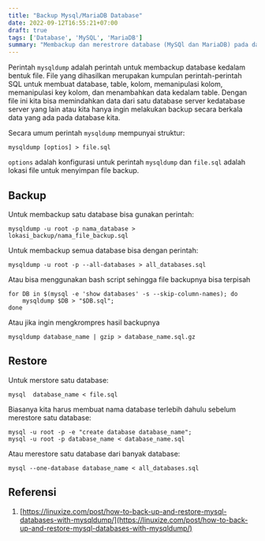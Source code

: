 ```yaml
---
title: "Backup Mysql/MariaDB Database"
date: 2022-09-12T16:55:21+07:00
draft: true
tags: ['Database', 'MySQL', 'MariaDB']
summary: "Membackup dan merestrore database (MySQl dan MariaDB) pada dasarnya sangat mudah dilakukan dengan memanfaatkan perintah mysqldump, hanya dengan satu perintah kita bisa membackup dan merestore database"
---
```


Perintah `mysqldump` adalah perintah untuk membackup database kedalam bentuk file. File yang dihasilkan merupakan kumpulan perintah-perintah SQL untuk membuat database, table, kolom, memanipulasi kolom, memanipulasi key kolom, dan menambahkan data kedalam table. Dengan file ini kita bisa memindahkan data dari satu database server kedatabase server yang lain atau kita hanya ingin melakukan backup secara berkala data yang ada pada database kita.

Secara umum perintah `mysqldump` mempunyai struktur:

```
mysqldump [optios] > file.sql
```

`options` adalah konfigurasi untuk perintah `mysqldump` dan `file.sql` adalah lokasi file untuk menyimpan file backup.

## Backup
Untuk membackup satu database bisa gunakan perintah:

```
mysqldump -u root -p nama_database > lokasi_backup/nama_file_backup.sql
```

Untuk membackup semua database bisa dengan perintah:

```
mysqldump -u root -p --all-databases > all_databases.sql
```

Atau bisa menggunakan bash script sehingga file backupnya bisa terpisah

```
for DB in $(mysql -e 'show databases' -s --skip-column-names); do
    mysqldump $DB > "$DB.sql";
done
```

Atau jika ingin mengkrompres hasil backupnya

```
mysqldump database_name | gzip > database_name.sql.gz
```

## Restore

Untuk merstore satu database:

```
mysql  database_name < file.sql
```

Biasanya kita harus membuat nama database terlebih dahulu sebelum merestore satu database:

```
mysql -u root -p -e "create database database_name";
mysql -u root -p database_name < database_name.sql
```

Atau merestore satu database dari banyak database:

```
mysql --one-database database_name < all_databases.sql
```

## Referensi
1. [https://linuxize.com/post/how-to-back-up-and-restore-mysql-databases-with-mysqldump/](https://linuxize.com/post/how-to-back-up-and-restore-mysql-databases-with-mysqldump/)